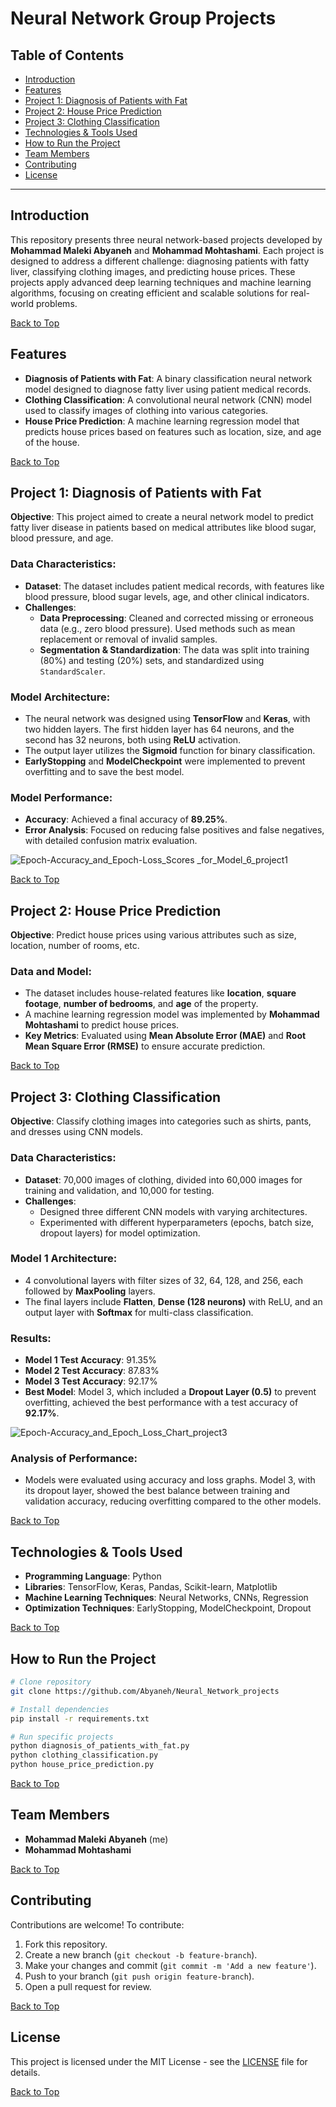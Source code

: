 # Neural Network Group Projects


## Table of Contents
- [Introduction](#introduction)
- [Features](#features)
- [Project 1: Diagnosis of Patients with Fat](#project-1-diagnosis-of-patients-with-fat)
- [Project 2: House Price Prediction](#project-2-house-price-prediction)
- [Project 3: Clothing Classification](#project-3-clothing-classification)
- [Technologies & Tools Used](#technologies--tools-used)
- [How to Run the Project](#how-to-run-the-project)
- [Team Members](#team-members)
- [Contributing](#contributing)
- [License](#license)

---

## Introduction

This repository presents three neural network-based projects developed by **Mohammad Maleki Abyaneh** and **Mohammad Mohtashami**. Each project is designed to address a different challenge: diagnosing patients with fatty liver, classifying clothing images, and predicting house prices. These projects apply advanced deep learning techniques and machine learning algorithms, focusing on creating efficient and scalable solutions for real-world problems.

[Back to Top](#table-of-contents)
## Features

- **Diagnosis of Patients with Fat**: A binary classification neural network model designed to diagnose fatty liver using patient medical records.
- **Clothing Classification**: A convolutional neural network (CNN) model used to classify images of clothing into various categories.
- **House Price Prediction**: A machine learning regression model that predicts house prices based on features such as location, size, and age of the house.

[Back to Top](#table-of-contents)
## Project 1: Diagnosis of Patients with Fat

**Objective**: This project aimed to create a neural network model to predict fatty liver disease in patients based on medical attributes like blood sugar, blood pressure, and age.

### Data Characteristics:
- **Dataset**: The dataset includes patient medical records, with features like blood pressure, blood sugar levels, age, and other clinical indicators.
- **Challenges**:
  - **Data Preprocessing**: Cleaned and corrected missing or erroneous data (e.g., zero blood pressure). Used methods such as mean replacement or removal of invalid samples.
  - **Segmentation & Standardization**: The data was split into training (80%) and testing (20%) sets, and standardized using `StandardScaler`.

### Model Architecture:
- The neural network was designed using **TensorFlow** and **Keras**, with two hidden layers. The first hidden layer has 64 neurons, and the second has 32 neurons, both using **ReLU** activation.
- The output layer utilizes the **Sigmoid** function for binary classification.
- **EarlyStopping** and **ModelCheckpoint** were implemented to prevent overfitting and to save the best model.

### Model Performance:
- **Accuracy**: Achieved a final accuracy of **89.25%**.
- **Error Analysis**: Focused on reducing false positives and false negatives, with detailed confusion matrix evaluation.

![Epoch-Accuracy_and_Epoch-Loss_Scores _for_Model_6_project1]()

[Back to Top](#table-of-contents)
## Project 2: House Price Prediction

**Objective**: Predict house prices using various attributes such as size, location, number of rooms, etc.

### Data and Model:
- The dataset includes house-related features like **location**, **square footage**, **number of bedrooms**, and **age** of the property.
- A machine learning regression model was implemented by **Mohammad Mohtashami** to predict house prices.
- **Key Metrics**: Evaluated using **Mean Absolute Error (MAE)** and **Root Mean Square Error (RMSE)** to ensure accurate prediction.

[Back to Top](#table-of-contents)
## Project 3: Clothing Classification

**Objective**: Classify clothing images into categories such as shirts, pants, and dresses using CNN models.

### Data Characteristics:
- **Dataset**: 70,000 images of clothing, divided into 60,000 images for training and validation, and 10,000 for testing.
- **Challenges**:
  - Designed three different CNN models with varying architectures.
  - Experimented with different hyperparameters (epochs, batch size, dropout layers) for model optimization.

### Model 1 Architecture:
- 4 convolutional layers with filter sizes of 32, 64, 128, and 256, each followed by **MaxPooling** layers.
- The final layers include **Flatten**, **Dense (128 neurons)** with ReLU, and an output layer with **Softmax** for multi-class classification.

### Results:
- **Model 1 Test Accuracy**: 91.35%
- **Model 2 Test Accuracy**: 87.83%
- **Model 3 Test Accuracy**: 92.17%
- **Best Model**: Model 3, which included a **Dropout Layer (0.5)** to prevent overfitting, achieved the best performance with a test accuracy of **92.17%**.

![Epoch-Accuracy_and_Epoch_Loss_Chart_project3]()

### Analysis of Performance:
- Models were evaluated using accuracy and loss graphs. Model 3, with its dropout layer, showed the best balance between training and validation accuracy, reducing overfitting compared to the other models.


[Back to Top](#table-of-contents)

## Technologies & Tools Used

- **Programming Language**: Python
- **Libraries**: TensorFlow, Keras, Pandas, Scikit-learn, Matplotlib
- **Machine Learning Techniques**: Neural Networks, CNNs, Regression
- **Optimization Techniques**: EarlyStopping, ModelCheckpoint, Dropout

[Back to Top](#table-of-contents)

## How to Run the Project

```bash
# Clone repository
git clone https://github.com/Abyaneh/Neural_Network_projects

# Install dependencies
pip install -r requirements.txt

# Run specific projects
python diagnosis_of_patients_with_fat.py
python clothing_classification.py
python house_price_prediction.py
```
[Back to Top](#table-of-contents)
## Team Members
- **Mohammad Maleki Abyaneh** (me)
- **Mohammad Mohtashami**

[Back to Top](#table-of-contents)

## Contributing
Contributions are welcome! To contribute:
1. Fork this repository.
2. Create a new branch (`git checkout -b feature-branch`).
3. Make your changes and commit (`git commit -m 'Add a new feature'`).
4. Push to your branch (`git push origin feature-branch`).
5. Open a pull request for review.

[Back to Top](#table-of-contents)

## License
This project is licensed under the MIT License - see the [LICENSE](https://github.com/Abyaneh/rotten_and_fresh/blob/main/LICENSE) file for details.

[Back to Top](#table-of-contents)

